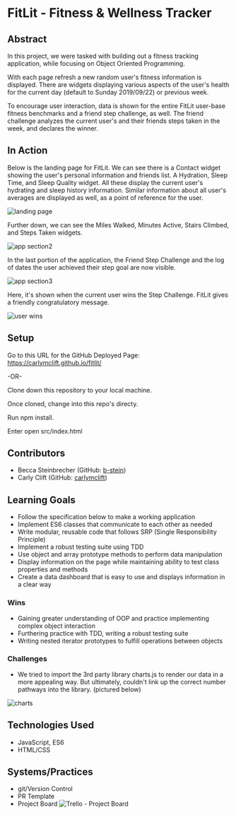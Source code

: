 # FitLit - Fitness & Wellness Tracker

## Abstract
In this project, we were tasked with building out a fitness tracking application, while focusing on Object Oriented Programming.

With each page refresh a new random user's fitness information is displayed. There are widgets displaying various aspects of the user's health for the current day (default to Sunday 2019/09/22) or previous week.

To encourage user interaction, data is shown for the entire FitLit user-base fitness benchmarks and a friend step challenge, as well. The friend challenge analyzes the current user's and their friends steps taken in the week, and declares the winner.

## In Action
Below is the landing page for FitLit. We can see there is a Contact widget showing the user's personal information and friends list. A Hydration, Sleep Time, and Sleep Quality widget. All these display the current user's hydrating and sleep history information. Similar information about all user's averages are displayed as well, as a point of reference for the user.

![landing page](1.png)


Further down, we can see the Miles Walked, Minutes Active, Stairs Climbed, and Steps Taken widgets.

![app section2](https://imgur.com/a/qnGoV9o)

In the last portion of the application, the Friend Step Challenge and the log of dates the user achieved their step goal are now visible.

![app section3](https://imgur.com/a/6q5rxOg)

Here, it's shown when the current user wins the Step Challenge. FitLit gives a friendly congratulatory message.

![user wins](https://imgur.com/a/ygSCBSt)

## Setup

Go to this URL for the GitHub Deployed Page: https://carlymclift.github.io/fitlit/

-OR-

Clone down this repository to your local machine.

Once cloned, change into this repo's directy.

Run npm install.

Enter open src/index.html

## Contributors
- Becca Steinbrecher (GitHub: [b-stein](https://github.com/b-stein))
- Carly Clift (GitHub: [carlymclift](https://github.com/carlymclift))

## Learning Goals
- Follow the specification below to make a working application
- Implement ES6 classes that communicate to each other as needed
- Write modular, reusable code that follows SRP (Single Responsibility Principle)
- Implement a robust testing suite using TDD
- Use object and array prototype methods to perform data manipulation
- Display information on the page while maintaining ability to test class properties and methods
- Create a data dashboard that is easy to use and displays information in a clear way

### Wins
- Gaining greater understanding of OOP and practice implementing complex object interaction
- Furthering practice with TDD, writing a robust testing suite
- Writing nested iterator prototypes to fulfill operations between objects

### Challenges
- We tried to import the 3rd party library charts.js to render our data in a more appealing way. But ultimately, couldn't link up the correct number pathways into the library. (pictured below)

![charts](https://imgur.com/a/zxOik5u)

## Technologies Used
- JavaScript, ES6
- HTML/CSS

## Systems/Practices
- git/Version Control
- PR Template
- Project Board
![Trello - Project Board](https://imgur.com/a/IJSVU9b)

